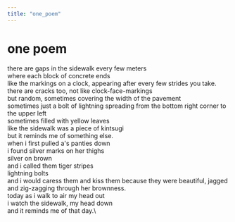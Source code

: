 ```yaml
---
title: "one_poem"
---
```


# one poem

there are gaps in the sidewalk every few meters\
where each block of concrete ends\
like the markings on a clock, appearing after every few strides you
take.\
there are cracks too, not like clock-face-markings\
but random, sometimes covering the width of the pavement\
sometimes just a bolt of lightning spreading from the bottom right
corner to the upper left\
sometimes filled with yellow leaves\
like the sidewalk was a piece of kintsugi\
but it reminds me of something else.\
when i first pulled a's panties down\
i found silver marks on her thighs\
silver on brown\
and i called them tiger stripes\
lightning bolts\
and i would caress them and kiss them because they were beautiful,
jagged and zig-zagging through her brownness.\
today as i walk to air my head out\
i watch the sidewalk, my head down\
and it reminds me of that day.\
